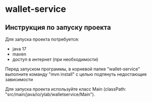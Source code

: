 # wallet-service

## Инструкция по запуску проекта

Для запуска проекта потребуется:
- java 17
- maven
- доступ в интернет (при необходимости)

Перед запуском программы, в корневой папке "wallet-service" выполните команду "mvn install" 
с целью подтянуть недостающие зависимости

Для запуска проекта используйте класс Main (classPath: "src/main/java/io/ylab/walletservice/Main").